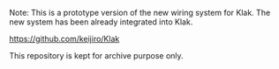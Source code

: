 Note: This is a prototype version of the new wiring system for Klak.
The new system has been already integrated into Klak.

https://github.com/keijiro/Klak

This repository is kept for archive purpose only.
